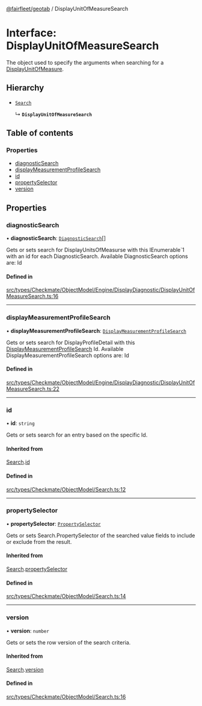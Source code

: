[@fairfleet/geotab](../README.md) / DisplayUnitOfMeasureSearch

# Interface: DisplayUnitOfMeasureSearch

The object used to specify the arguments when searching for a [DisplayUnitOfMeasure](DisplayUnitOfMeasure.md).

## Hierarchy

- [`Search`](Search.md)

  ↳ **`DisplayUnitOfMeasureSearch`**

## Table of contents

### Properties

- [diagnosticSearch](DisplayUnitOfMeasureSearch.md#diagnosticsearch)
- [displayMeasurementProfileSearch](DisplayUnitOfMeasureSearch.md#displaymeasurementprofilesearch)
- [id](DisplayUnitOfMeasureSearch.md#id)
- [propertySelector](DisplayUnitOfMeasureSearch.md#propertyselector)
- [version](DisplayUnitOfMeasureSearch.md#version)

## Properties

### diagnosticSearch

• **diagnosticSearch**: [`DiagnosticSearch`](DiagnosticSearch.md)[]

Gets or sets search for DisplayUnitsOfMeasurse with this IEnumerable`1 with an id for each DiagnosticSearch.
 Available DiagnosticSearch options are:
 <list><item><description>Id</description></item></list>

#### Defined in

[src/types/Checkmate/ObjectModel/Engine/DisplayDiagnostic/DisplayUnitOfMeasureSearch.ts:16](https://github.com/fairfleet/geotab/blob/b682f10/src/types/Checkmate/ObjectModel/Engine/DisplayDiagnostic/DisplayUnitOfMeasureSearch.ts#L16)

___

### displayMeasurementProfileSearch

• **displayMeasurementProfileSearch**: [`DisplayMeasurementProfileSearch`](DisplayMeasurementProfileSearch.md)

Gets or sets search for DisplayProfileDetail with this [DisplayMeasurementProfileSearch](DisplayMeasurementProfileSearch.md) Id.
 Available DisplayMeasurementProfileSearch options are:
 <list><item><description>Id</description></item></list>

#### Defined in

[src/types/Checkmate/ObjectModel/Engine/DisplayDiagnostic/DisplayUnitOfMeasureSearch.ts:22](https://github.com/fairfleet/geotab/blob/b682f10/src/types/Checkmate/ObjectModel/Engine/DisplayDiagnostic/DisplayUnitOfMeasureSearch.ts#L22)

___

### id

• **id**: `string`

Gets or sets search for an entry based on the specific Id.

#### Inherited from

[Search](Search.md).[id](Search.md#id)

#### Defined in

[src/types/Checkmate/ObjectModel/Search.ts:12](https://github.com/fairfleet/geotab/blob/b682f10/src/types/Checkmate/ObjectModel/Search.ts#L12)

___

### propertySelector

• **propertySelector**: [`PropertySelector`](PropertySelector.md)

Gets or sets Search.PropertySelector of the searched value fields to include or exclude from the result.

#### Inherited from

[Search](Search.md).[propertySelector](Search.md#propertyselector)

#### Defined in

[src/types/Checkmate/ObjectModel/Search.ts:14](https://github.com/fairfleet/geotab/blob/b682f10/src/types/Checkmate/ObjectModel/Search.ts#L14)

___

### version

• **version**: `number`

Gets or sets the row version of the search criteria.

#### Inherited from

[Search](Search.md).[version](Search.md#version)

#### Defined in

[src/types/Checkmate/ObjectModel/Search.ts:16](https://github.com/fairfleet/geotab/blob/b682f10/src/types/Checkmate/ObjectModel/Search.ts#L16)
